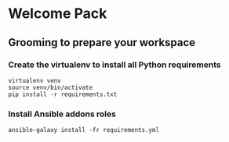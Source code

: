# Welcome Pack

## Grooming to prepare your workspace

### Create the virtualenv to install all Python requirements

```
virtualenv venv
source venv/bin/activate
pip install -r requirements.txt
```

### Install Ansible addons roles 

```
ansible-galaxy install -fr requirements.yml
```